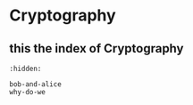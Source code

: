 # Cryptography

## this the index of Cryptography

```{toctree}
:hidden:

bob-and-alice
why-do-we
```

